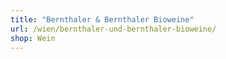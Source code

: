 ```yaml
---
title: "Bernthaler & Bernthaler Bioweine"
url: /wien/bernthaler-und-bernthaler-bioweine/
shop: Wein
---
```

